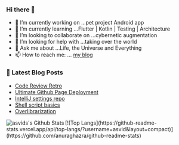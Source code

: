 ### Hi there 👋

- 🔭 I’m currently working on ...pet project Android app
- 🌱 I’m currently learning ...Flutter | Kotlin | Testing | Architecture
- 👯 I’m looking to collaborate on ...cybernetic augmentation
- 🤔 I’m looking for help with ...taking over the world
- 💬 Ask me about ...Life, the Universe and Everything 
- 📫 How to reach me: ... [my blog](https://asvid.github.io/)

### 📕 Latest Blog Posts
<!-- BLOG-POST-LIST:START -->
- [Code Review Retro](/code-review-retro)
- [Ultimate Github Page Deployment](/github-page-deployment)
- [IntelliJ settings repo](/intellij-settings-repo)
- [Shell script basics](/shellscriptbasics)
- [Overlibrarization](/overlibrarization)
<!-- BLOG-POST-LIST:END -->

<img align="left" alt="asvids's Github Stats" src="https://github-readme-stats.vercel.app/api?username=asvid&show_icons=true&hide_border=true&theme=dracula&include_all_commits=true&count_private=true" />
[![Top Langs](https://github-readme-stats.vercel.app/api/top-langs/?username=asvid&layout=compact)](https://github.com/anuraghazra/github-readme-stats)
